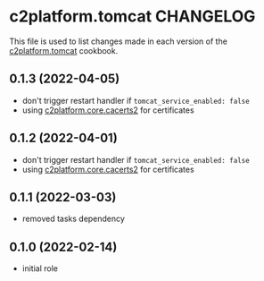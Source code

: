# c2platform.tomcat CHANGELOG

This file is used to list changes made in each version of the [c2platform.tomcat](https://github.com/c2platform/ansible-role-tomcat) cookbook.

## 0.1.3 (2022-04-05)

* don't trigger restart handler if `tomcat_service_enabled: false`
* using [c2platform.core.cacerts2](https://github.com/c2platform/ansible-collection-core/tree/master/roles/cacerts2) for certificates

## 0.1.2 (2022-04-01)

* don't trigger restart handler if `tomcat_service_enabled: false`
* using [c2platform.core.cacerts2](https://github.com/c2platform/ansible-collection-core/tree/master/roles/cacerts2) for certificates

## 0.1.1 (2022-03-03)

* removed tasks dependency

## 0.1.0 (2022-02-14)

* initial role
